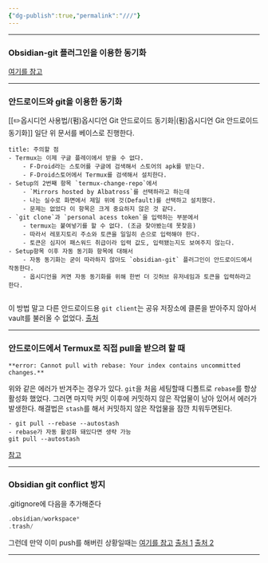```yaml
---
{"dg-publish":true,"permalink":"///"}
---
```


----
### Obsidian-git 플러그인을 이용한 동기화
[여기를 참고](https://velog.io/@joshuara7235/%EC%98%B5%EC%8B%9C%EB%94%94%EC%96%B8-%EC%82%AC%EC%9A%A9%ED%95%B4-%EB%B3%B4%EC%8B%A4%EB%9E%98%EC%9A%94)

----
### 안드로이드와 git을 이용한 동기화
[[✏️옵시디언 사용법/(펌)옵시디언 Git 안드로이드 동기화\|(펌)옵시디언 Git 안드로이드 동기화]]
일단 위 문서를 베이스로 진행한다.
```ad-hint
title: 주의할 점
- Termux는 이제 구글 플레이에서 받을 수 없다.
	- F-Droid라는 스토어를 구글에 검색해서 스토어의 apk를 받는다.
	- F-Droid스토어에서 Termux를 검색해서 설치한다.
- Setup의 2번째 항목 `termux-change-repo`에서
	- `Mirrors hosted by Albatross`를 선택하라고 하는데
	- 나는 실수로 화면에서 제일 위에 것(Default)를 선택하고 설치했다.
	- 문제는 없었다 이 항목은 크게 중요하지 않은 것 같다.
- `git clone`과 `personal acess token`을 입력하는 부분에서
	- termux는 붙여넣기를 할 수 없다. (조금 찾아봤는데 못찾음)
	- 따라서 레포지토리 주소와 토큰을 일일히 손으로 입력해야 한다.
	- 토큰은 심지어 패스워드 취급이라 입력 값도, 입력됐는지도 보여주지 않는다.
- Setup항목 이후 자동 동기화 항목에 대해서
	- 자동 동기화는 굳이 따라하지 않아도 `obsidian-git` 플러그인이 안드로이드에서 작동한다.
	- 옵시디언을 켜면 자동 동기화를 위해 한번 더 깃허브 유저네임과 토큰을 입력하라고 한다.


```
이 방법 말고 다른 안드로이드용 `git client`는 공유 저장소에 클론을 받아주지 않아서
vault를 불러올 수 없었다.
[출처](https://gist.github.com/Makeshift/43c7ecb3f1c28a623ea4386552712114)

----
### 안드로이드에서 Termux로 직접 pull을 받으려 할 때
```ad-fail
**error: Cannot pull with rebase: Your index contains uncommitted changes.**
```
위와 같은 에러가 반겨주는 경우가 있다.
`git`을 처음 세팅할때 디폴트로 `rebase`를 항상 활성화 했었다.
그러면 마지막 커밋 이후에 커밋하지 않은 작업물이 남아 있어서 에러가 발생한다.
해결법은 `stash`를 해서 커밋하지 않은 작업물을 잠깐 치워두면된다.

```ad-success
- git pull --rebase --autostash
- rebase가 자동 활성화 돼있다면 생략 가능
git pull --autostash

```
[참고](https://yenaworldblog.wordpress.com/2018/04/11/error-cannot-pull-with-rebase-your-index-contains-uncommitted-changes/)

----
### Obsidian git conflict 방지
.gitignore에 다음을 추가해준다
```C
.obsidian/workspace*
.trash/
```

그런데 만약 이미 push를 해버린 상황일때는
[여기를 참고](https://amkorousagi-money.tistory.com/entry/gitignore%EB%A5%BC-%EC%9D%B4%EB%AF%B8-%EC%98%AC%EB%9D%BC%EA%B0%84push-%EA%B8%B0%EC%A1%B4-%ED%8C%8C%EC%9D%BC%EC%97%90-%EC%A0%81%EC%9A%A9%ED%95%98%EA%B8%B0)
[출처 1](https://github.com/denolehov/obsidian-git/wiki/Tips-and-Tricks#gitignore)
[출처 2](https://github.com/denolehov/obsidian-git/issues/114)

----


